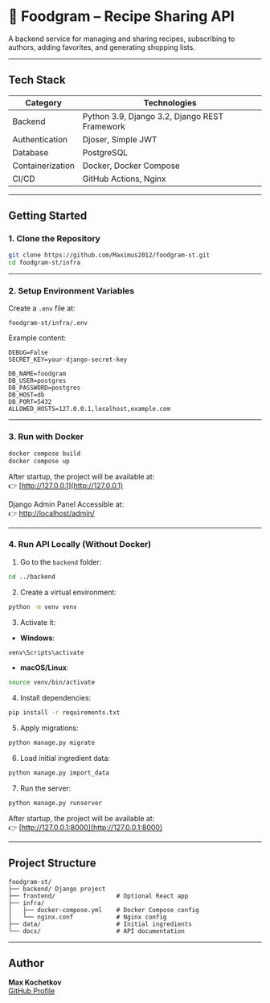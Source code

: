 # 🍲 Foodgram – Recipe Sharing API

A backend service for managing and sharing recipes, subscribing to authors, adding favorites, and generating shopping lists.

---

## Tech Stack

| **Category**        | **Technologies**                               |
|---------------------|------------------------------------------------|
| Backend             | Python 3.9, Django 3.2, Django REST Framework  |
| Authentication      | Djoser, Simple JWT                             |
| Database            | PostgreSQL                                     |
| Containerization    | Docker, Docker Compose                         |
| CI/CD               | GitHub Actions, Nginx                          |

---

## Getting Started

### 1. Clone the Repository

```bash
git clone https://github.com/Maximus2012/foodgram-st.git
cd foodgram-st/infra
```

---

### 2. Setup Environment Variables

Create a `.env` file at:

```
foodgram-st/infra/.env
```

Example content:

```env
DEBUG=False
SECRET_KEY=your-django-secret-key

DB_NAME=foodgram
DB_USER=postgres
DB_PASSWORD=postgres
DB_HOST=db
DB_PORT=5432
ALLOWED_HOSTS=127.0.0.1,localhost,example.com
```

---

### 3. Run with Docker

```bash
docker compose build
docker compose up
```

After startup, the project will be available at:  
👉 [http://127.0.0.1](http://127.0.0.1)

Django Admin Panel
Accessible at:  
👉 [http://localhost/admin/](http://localhost/admin/)


---

### 4. Run API Locally (Without Docker)

1. Go to the `backend` folder:

```bash
cd ../backend
```

2. Create a virtual environment:

```bash
python -m venv venv
```

3. Activate it:

- **Windows**:

```bash
venv\Scripts\activate
```

- **macOS/Linux**:

```bash
source venv/bin/activate
```

4. Install dependencies:

```bash
pip install -r requirements.txt
```

5. Apply migrations:
```bash
python manage.py migrate
```

6. Load initial ingredient data:

```bash
python manage.py import_data
```

7. Run the server:

```bash
python manage.py runserver
```

After startup, the project will be available at:  
👉 [http://127.0.0.1:8000](http://127.0.0.1:8000)

---

## Project Structure

```
foodgram-st/
├── backend/ Django project
├── frontend/                 # Optional React app
├── infra/
│   ├── docker-compose.yml    # Docker Compose config
│   └── nginx.conf            # Nginx config
├── data/                     # Initial ingredients
└── docs/                     # API documentation
```

---

## Author

**Max Kochetkov**  
[GitHub Profile](https://github.com/Maximus2012)